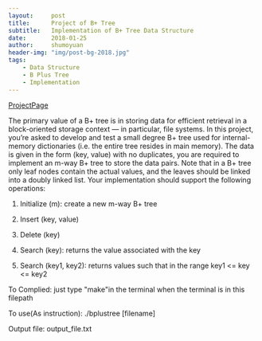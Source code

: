 ```yaml
---
layout:     post
title:      Project of B+ Tree
subtitle:   Implementation of B+ Tree Data Structure 
date:       2018-01-25
author:     shumoyuan
header-img: "img/post-bg-2018.jpg"
tags:
    - Data Structure
    - B Plus Tree
    - Implementation
---
```


[ProjectPage](https://github.com/shumoyuan/BPlusTree)

The primary value of a B+ tree is in storing data for efficient retrieval in a block-oriented storage context — in particular, file systems. In this project, you’re asked to develop and test a small degree B+ tree used for internal-memory dictionaries (i.e. the entire tree resides in main memory). The data is given in the form (key, value) with no duplicates, you are required to implement an m-way B+ tree to store the data pairs. Note that in a B+ tree only leaf nodes contain the actual values, and the leaves should be linked into a doubly linked list. Your implementation should support the following operations:

1. Initialize (m): create a new m-way B+ tree

2. Insert (key, value)

3. Delete (key)

4. Search (key): returns the value associated with the key

5. Search (key1, key2): returns values such that in the range key1 <= key <= key2



To Complied:
just type "make"in the terminal when the terminal is in this filepath

To use(As instruction):
./bplustree [filename]

Output file:
output_file.txt